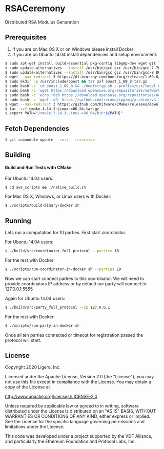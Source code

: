 # RSACeremony
Distributed RSA Modulus Generation

## Prerequisites
1. If you are on Mac OS X or on Windows please install Docker
2. If you are on Ubuntu 14.04 install dependencies and setup environment:
```bash
$ sudo apt-get install build-essential pkg-config libgmp-dev wget git libmpfr-dev libsodium-dev gcc-8 g++-8 libzmq3-dev
$ sudo update-alternatives --install /usr/bin/gcc gcc /usr/bin/gcc-7 700 --slave /usr/bin/g++ g++ /usr/bin/g++-7
$ sudo update-alternatives --install /usr/bin/gcc gcc /usr/bin/gcc-8 800 --slave /usr/bin/g++ g++ /usr/bin/g++-8
$ wget --max-redirect 3 https://dl.bintray.com/boostorg/release/1.69.0/source/boost_1_69_0.tar.gz
$ sudo mkdir -p /usr/include/boost && tar zxf boost_1_69_0.tar.gz
$ sudo bash -c 'cd boost_1_69_0 && ./bootstrap.sh --prefix=/usr/local && ./b2 --with=all install && echo "/usr/local/lib" >> /etc/ld.so.conf.d/local.conf && ldconfig'
$ sudo bash -c 'wget https://download.opensuse.org/repositories/network:/messaging:/zeromq:/release-stable/xUbuntu_18.04/Release.key -qO- | apt-key add'
$ sudo bash -c 'echo "deb https://download.opensuse.org/repositories/network:/messaging:/zeromq:/release-stable/xUbuntu_18.04 ./" >> /etc/apt/sources.list'
$ sudo bash -c 'wget -qO- https://github.com/zeromq/cppzmq/archive/v4.3.0.tar.gz | tar xvzf - -C /usr/local/include'
$ wget --max-redirect 3 https://github.com/Kitware/CMake/releases/download/v3.14.3/cmake-3.14.3-Linux-x86_64.tar.gz
$ tar -xzf cmake-3.14.3-Linux-x86_64.tar.gz
$ export PATH="/cmake-3.14.3-Linux-x86_64/bin:${PATH}"
```
## Fetch Dependencies
```bash
$ git submodule update --init --recursive
```

## Building

#### Build and Run Tests with CMake 

For Ubuntu 14.04 users:
```bash
$ cd aws_scripts && ./native_build.sh
```

For Mac OS X, Windows, or Linux users with Docker:
```bash
$ ./scripts/build-binary-docker.sh
```


## Running

Lets run a computation for 10 parties. First start coordinator.

For Ubuntu 14.04 users:
```bash
$ ./build/src/coordinator_full_protocol --parties 10
```

For the rest with Docker:
```bash
$ ./scripts/run-coordinator-in-docker.sh --parties 10
```

Now we can start connect parties to this coordinator. We will need to 
provide coordinators IP address or by default our party will connect to 127.0.0.1:5555

Again for Ubuntu 14.04 users:
```bash
$ ./build/src/party_full_protocol --ip 127.0.0.1
```

For the rest with Docker:
```bash
$ ./scripts/run-party-in-docker.sh
```

Once all ten parties connected or timeout for registration passed the protocol will start.


## License 

Copyright 2020 Ligero, Inc.

Licensed under the Apache License, Version 2.0 (the "License");
you may not use this file except in compliance with the License.
You may obtain a copy of the License at

   http://www.apache.org/licenses/LICENSE-2.0

Unless required by applicable law or agreed to in writing, software
distributed under the License is distributed on an "AS IS" BASIS,
WITHOUT WARRANTIES OR CONDITIONS OF ANY KIND, either express or implied.
See the License for the specific language governing permissions and
limitations under the License.



This code was developed under a project supported by the VDF Alliance, 
and particularly the Ethereum Foundation and Protocol Labs, Inc.
